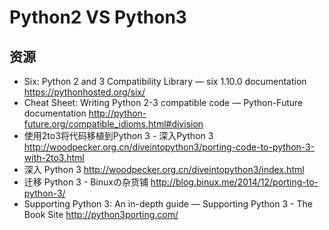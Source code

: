 # Python2 VS Python3

## 资源

- Six: Python 2 and 3 Compatibility Library — six 1.10.0 documentation
https://pythonhosted.org/six/
- Cheat Sheet: Writing Python 2-3 compatible code — Python-Future documentation
http://python-future.org/compatible_idioms.html#division
- 使用2to3将代码移植到Python 3 - 深入Python 3
http://woodpecker.org.cn/diveintopython3/porting-code-to-python-3-with-2to3.html
- 深入 Python 3
http://woodpecker.org.cn/diveintopython3/index.html
- 迁移 Python 3 - Binuxの杂货铺
http://blog.binux.me/2014/12/porting-to-python-3/
- Supporting Python 3: An in-depth guide — Supporting Python 3 - The Book Site
http://python3porting.com/
